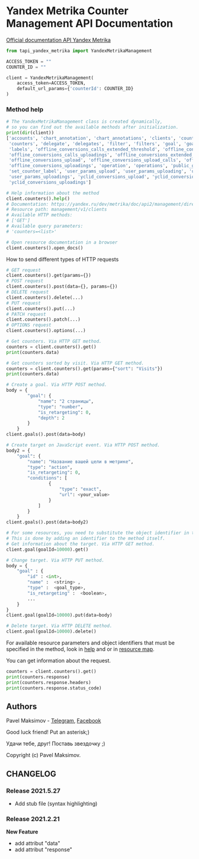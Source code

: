 # Yandex Metrika Counter Management API Documentation

[Official documentation API Yandex Metrika](https://yandex.ru/dev/metrika/doc/api2/management/intro.html)


``` python
from tapi_yandex_metrika import YandexMetrikaManagement

ACCESS_TOKEN = ""
COUNTER_ID = ""

client = YandexMetrikaManagement(
    access_token=ACCESS_TOKEN,
    default_url_params={'counterId': COUNTER_ID}
)
```

### Method help
```python
# The YandexMetrikaManagement class is created dynamically,
# so you can find out the available methods after initialization.
print(dir(client))
['accounts', 'chart_annotation', 'chart_annotations', 'clients', 'counter', 'counter_undelete',
 'counters', 'delegate', 'delegates', 'filter', 'filters', 'goal', 'goals', 'grant', 'grants', 'label',
 'labels', 'offline_conversions_calls_extended_threshold', 'offline_conversions_calls_uploading',
 'offline_conversions_calls_uploadings', 'offline_conversions_extended_threshold',
 'offline_conversions_upload', 'offline_conversions_upload_calls', 'offline_conversions_uploading',
 'offline_conversions_uploadings', 'operation', 'operations', 'public_grant', 'segment', 'segments',
 'set_counter_label', 'user_params_upload', 'user_params_uploading', 'user_params_uploading_confirm',
 'user_params_uploadings', 'yclid_conversions_upload', 'yclid_conversions_uploading',
 'yclid_conversions_uploadings']

# Help information about the method
client.counters().help()
# Documentation: https://yandex.ru/dev/metrika/doc/api2/management/direct_clients/getclients-docpage/
# Resource path: management/v1/clients
# Available HTTP methods:
# ['GET']
# Available query parameters:
# 'counters=<list>'

# Open resource documentation in a browser
client.counters().open_docs()
```

How to send different types of HTTP requests
```python
# GET request
client.counters().get(params={})
# POST request
client.counters().post(data={}, params={})
# DELETE request
client.counters().delete(...)
# PUT request
client.counters().put(...)
# PATCH request
client.counters().patch(...)
# OPTIONS request
client.counters().options(...)
```

```python
# Get counters. Via HTTP GET method.
counters = client.counters().get()
print(counters.data)

# Get counters sorted by visit. Via HTTP GET method.
counters = client.counters().get(params={"sort": "Visits"})
print(counters.data)

# Create a goal. Via HTTP POST method.
body = {
        "goal": {
            "name": "2 страницы",
            "type": "number",
            "is_retargeting": 0,
            "depth": 2
        }
    }
client.goals().post(data=body)

# Create target on JavaScript event. Via HTTP POST method.
body2 = {
    "goal": {
        "name": "Название вашей цели в метрике",
        "type": "action",
        "is_retargeting": 0,
        "conditions": [
                {
                    "type": "exact",
                    "url": <your_value>
                }
            ]
        }
    }
client.goals().post(data=body2)

# For some resources, you need to substitute the object identifier in the url.
# This is done by adding an identifier to the method itself.
# Get information about the target. Via HTTP GET method.
client.goal(goalId=10000).get()

# Change target. Via HTTP PUT method.
body = {
    "goal" : {
        "id" : <int>,
        "name" :  <string> ,
        "type" :  <goal_type>,
        "is_retargeting" :  <boolean>,
        ...
    }
}
client.goal(goalId=10000).put(data=body)

# Delete target. Via HTTP DELETE method.
client.goal(goalId=10000).delete()
```

For available resource parameters and object identifiers that must be specified in the method, look in
[help](https://yandex.ru/dev/metrika/doc/api2/management/intro-docpage/)
and or in [resource map](https://github.com/pavelmaksimov/tapi-yandex-metrika/blob/master/tapi_yandex_metrika/resource_mapping.py).


You can get information about the request.
```python
counters = client.counters().get()
print(counters.response)
print(counters.response.headers)
print(counters.response.status_code)
```


## Authors
Pavel Maksimov -
[Telegram](https://t.me/pavel_maksimow),
[Facebook](https://www.facebook.com/pavel.maksimow)

Good luck friend! Put an asterisk;)

Удачи тебе, друг! Поставь звездочку ;)

Copyright (c) Pavel Maksimov.

## CHANGELOG
### Release 2021.5.27
- Add stub file (syntax highlighting)


### Release 2021.2.21

**New Feature**
- add attribut "data"
- add attribut "response"
